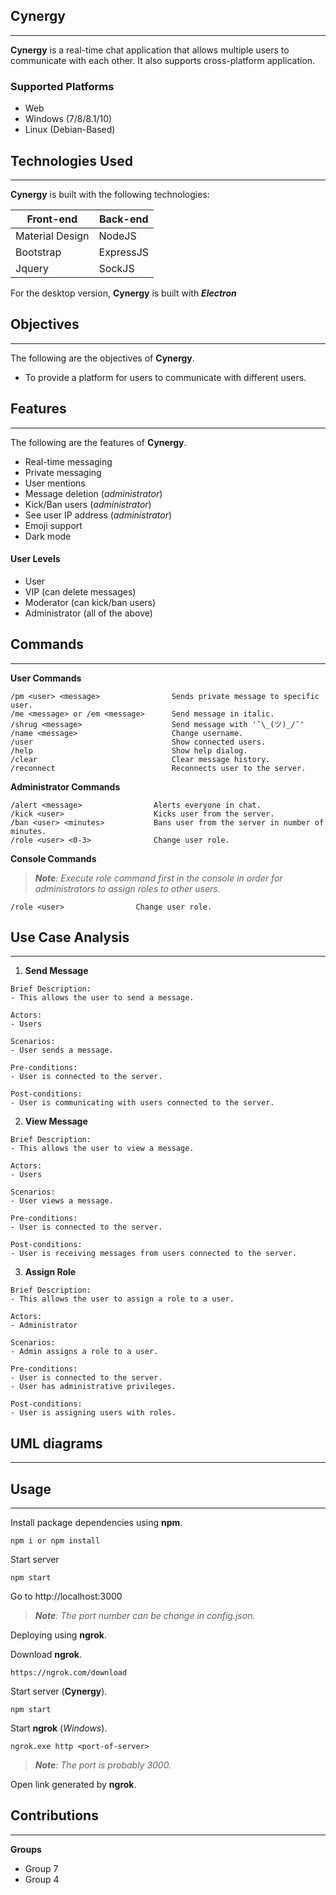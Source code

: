 ## Cynergy
---
**Cynergy** is a real-time chat application that allows multiple users to communicate with each other. It also supports cross-platform application.

### Supported Platforms
- Web
- Windows (7/8/8.1/10)
- Linux (Debian-Based)

## Technologies Used
---

**Cynergy** is built with the following technologies:

| Front-end | Back-end |
|-----------|----------|
| Material Design | NodeJS |
| Bootstrap | ExpressJS |
| Jquery | SockJS |

For the desktop version, **Cynergy** is built with ***Electron***

## Objectives
---
The following are the objectives of **Cynergy**.
 - To provide a platform for users to communicate with different users.

## Features
---
The following are the features of **Cynergy**.
 - Real-time messaging
 - Private messaging
 - User mentions
 - Message deletion (*administrator*)
 - Kick/Ban users (*administrator*)
 - See user IP address (*administrator*)
 - Emoji support
 - Dark mode
 
#### User Levels
 - User 
 - VIP (can delete messages)
 - Moderator (can kick/ban users)
 - Administrator (all of the above)
 
## Commands
---
**User Commands**
```
/pm <user> <message>			    Sends private message to specific user.
/me <message> or /em <message>		Send message in italic.
/shrug <message>			        Send message with '¯\_(ツ)_/¯'
/name <message>				        Change username.
/user					            Show connected users.
/help					            Show help dialog.
/clear					            Clear message history.
/reconnect				            Reconnects user to the server.
```
**Administrator Commands**
```
/alert <message>			    Alerts everyone in chat.
/kick <user>				    Kicks user from the server.
/ban <user> <minutes>			Bans user from the server in number of minutes.
/role <user> <0-3>			    Change user role.
```
**Console Commands**

> ***Note**: Execute role command first in the console in order for administrators to assign roles to other users.*
```
/role <user>				Change user role.
```
## Use Case Analysis
---
1. **Send Message**
```
Brief Description:
- This allows the user to send a message.

Actors:
- Users

Scenarios:
- User sends a message.

Pre-conditions:
- User is connected to the server.

Post-conditions:
- User is communicating with users connected to the server.
```
2. **View Message**
```
Brief Description:
- This allows the user to view a message.

Actors:
- Users

Scenarios:
- User views a message.

Pre-conditions:
- User is connected to the server.

Post-conditions:
- User is receiving messages from users connected to the server.
```
3. **Assign Role**
```
Brief Description:
- This allows the user to assign a role to a user.

Actors:
- Administrator

Scenarios:
- Admin assigns a role to a user.

Pre-conditions:
- User is connected to the server.
- User has administrative privileges.

Post-conditions:
- User is assigning users with roles.
```
## UML diagrams
---

## Usage
---
Install  package dependencies using **npm**.
```
npm i or npm install
```
Start server
```
npm start
```
Go to http://localhost:3000

> ***Note**: The port number can be change in config.json.*

Deploying using **ngrok**.

Download **ngrok**.
```
https://ngrok.com/download
```

Start server (**Cynergy**).
```
npm start
```

Start **ngrok** (*Windows*).
```
ngrok.exe http <port-of-server>
```
> ***Note**: The port is probably 3000.*

Open link generated by **ngrok**.

## Contributions
---
**Groups**
- Group 7
- Group 4

